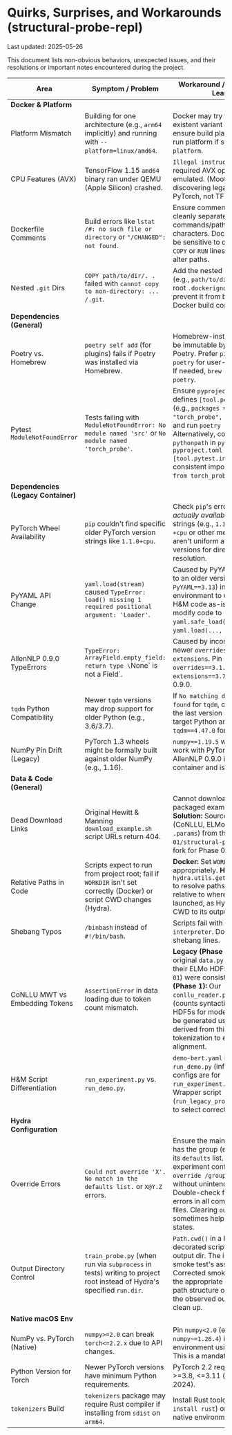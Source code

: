 # Quirks, Surprises, and Workarounds (structural-probe-repl)

Last updated: 2025-05-26

This document lists non-obvious behaviors, unexpected issues, and their resolutions or important notes encountered during the project.

| Area                        | Symptom / Problem                                                                 | Workaround / Note / Lesson Learned                                                                                                                                                                 |
|-----------------------------|-----------------------------------------------------------------------------------|----------------------------------------------------------------------------------------------------------------------------------------------------------------------------------------------------|
| **Docker & Platform**       |                                                                                   |                                                                                                                                                                                                    |
| Platform Mismatch           | Building for one architecture (e.g., `arm64` implicitly) and running with `--platform=linux/amd64`. | Docker may try to pull a non-existent variant or fail. Always ensure build platform matches run platform if specifying `--platform`.                                             |
| CPU Features (AVX)        | TensorFlow 1.15 `amd64` binary ran under QEMU (Apple Silicon) crashed.            | `Illegal instruction`. TF binary required AVX opcodes not fully emulated. (Moot after discovering legacy code is PyTorch, not TF).                                                                 |
| Dockerfile Comments         | Build errors like `lstat /#: no such file or directory` or `"/CHANGED": not found`. | Ensure comments (`#`) are cleanly separated from commands/paths. Avoid unusual characters. Docker's parser can be sensitive to comments on `COPY` or `RUN` lines if they seem to alter paths. |
| Nested `.git` Dirs          | `COPY path/to/dir/. .` failed with `cannot copy to non-directory: ... /.git`.     | Add the nested `.git` directory (e.g., `path/to/dir/.git`) to the root `.dockerignore` file to prevent it from being part of the Docker build context.                                             |
| **Dependencies (General)**  |                                                                                   |                                                                                                                                                                                                    |
| Poetry vs. Homebrew         | `poetry self add` (for plugins) fails if Poetry was installed via Homebrew.         | Homebrew-installed files can be immutable by user-level Poetry. Prefer `pipx install poetry` for user-space isolation. If needed, `brew uninstall poetry`.                                          |
| Pytest `ModuleNotFoundError`| Tests failing with `ModuleNotFoundError: No module named 'src'` or `No module named 'torch_probe'`. | Ensure `pyproject.toml` correctly defines `[tool.poetry.packages]` (e.g., `packages = [{include = "torch_probe", from = "src"}]`) and run `poetry install`. Alternatively, configure `pythonpath` in `pytest.ini` or `pyproject.toml [tool.pytest.ini_options]`. Use consistent import style (e.g., `from torch_probe...`). |
| **Dependencies (Legacy Container)** |                                                                           |                                                                                                                                                                                                    |
| PyTorch Wheel Availability  | `pip` couldn't find specific older PyTorch version strings like `1.1.0+cpu`.        | Check `pip`'s error output for *actually available* version strings (e.g., `1.3.0+cpu`). The `+cpu` or other metadata tags aren't uniform across all old versions for direct pip resolution.      |
| PyYAML API Change           | `yaml.load(stream)` caused `TypeError: load() missing 1 required positional argument: 'Loader'`. | Caused by PyYAML >= 5.1. Pin to an older version (e.g., `PyYAML==3.13`) in the legacy environment to use original H&M code as-is. Alternatively, modify code to `yaml.safe_load()` or `yaml.load(..., Loader=...)`. |
| AllenNLP 0.9.0 TypeErrors   | `TypeError: ArrayField.empty_field: return type \`None\` is not a Field`.           | Caused by incompatibility with newer `overrides` or `typing-extensions`. Pin `overrides==3.1.0` and `typing-extensions==3.7.4` for AllenNLP 0.9.0.                                                    |
| `tqdm` Python Compatibility | Newer `tqdm` versions may drop support for older Python (e.g., 3.6/3.7).          | If `No matching distribution found` for `tqdm`, check PyPI for the last version supporting the target Python and pin it (e.g., `tqdm==4.47.0` for Py3.7).                                           |
| NumPy Pin Drift (Legacy)    | PyTorch 1.3 wheels might be formally built against older NumPy (e.g., 1.16).      | `numpy==1.19.5` was found to work with PyTorch 1.3.0 and AllenNLP 0.9.0 in the legacy container and is acceptable.                                                                              |
| **Data & Code (General)**   |                                                                                   |                                                                                                                                                                                                    |
| Dead Download Links         | Original Hewitt & Manning `download_example.sh` script URLs return 404.           | Cannot download their pre-packaged example data. **Solution:** Sourced identical files (CoNLLU, ELMo HDF5, BERT `.params`) from the `whykay-01/structural-probes` GitHub fork for Phase 0a. |
| Relative Paths in Code      | Scripts expect to run from project root; fail if `WORKDIR` isn't set correctly (Docker) or script CWD changes (Hydra). | **Docker:** Set `WORKDIR` appropriately. **Hydra:** Use `hydra.utils.get_original_cwd()` to resolve paths in config relative to where the script was launched, as Hydra changes CWD to its output dir. |
| Shebang Typos               | `/binbash` instead of `#!/bin/bash`.                                               | Scripts fail with `bad interpreter`. Double-check shebang lines.                                                                                                                                   |
| CoNLLU MWT vs Embedding Tokens | `AssertionError` in data loading due to token count mismatch.                     | **Legacy (Phase 0a):** H&M original `data.py` counted MWTs; their ELMo HDF5s (via `whykay-01`) were consistent. **Modern (Phase 1):** Our `conllu_reader.py` filters MWTs (counts syntactic tokens). ELMo HDF5s for modern probe must be generated using raw text derived from this MWT-filtered tokenization to ensure alignment. |
| H&M Script Differentiation  | `run_experiment.py` vs. `run_demo.py`.                                            | `demo-bert.yaml` is for `run_demo.py` (inference). Other configs are for `run_experiment.py` (training). Wrapper script (`run_legacy_probe.sh`) updated to select correct Python script. |
| **Hydra Configuration**     |                                                                                   |                                                                                                                                                                                                    |
| Override Errors             | `Could not override 'X'. No match in the defaults list.` or `X@Y.Z` errors.       | Ensure the main `config.yaml` has the group (e.g., `dataset`) in its `defaults` list. Ensure experiment configs use simple `override /group: choice` syntax without unintended `@` symbols. Double-check for typos/syntax errors in all composed YAML files. Clearing `outputs/` can sometimes help with stale Hydra states. |
| Output Directory Control    | `train_probe.py` (when run via `subprocess` in tests) writing to project root instead of Hydra's specified `run.dir`. | `Path.cwd()` in a Hydra-decorated script *is* the unique output dir. The issue was the smoke test's assertion path. Corrected smoke test to check the appropriate Hydra output path structure or (pragmatically) the observed output path and clean up. |
| **Native macOS Env**        |                                                                                   |                                                                                                                                                                                                    |
| NumPy vs. PyTorch (Native)| `numpy>=2.0` can break `torch<=2.2.x` due to API changes.                         | Pin `numpy<2.0` (e.g., `numpy~=1.26.4`) in the native environment using PyTorch 2.2. This is a mandatory pin.                                                                    |
| Python Version for Torch    | Newer PyTorch versions have minimum Python requirements.                            | PyTorch 2.2 requires Python >=3.8, <=3.11 (as of early 2024).                                                                                                                                      |
| `tokenizers` Build          | `tokenizers` package may require Rust compiler if installing from `sdist` on `arm64`. | Install Rust toolchain (`brew install rust`) on macOS for native environment setup.                                                                                                    |